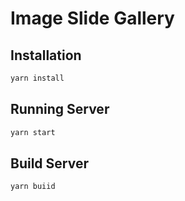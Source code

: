 # Image Slide Gallery

## Installation

```bash
yarn install
```

## Running Server

```bash
yarn start
```

## Build Server

```bash
yarn buiid
```
